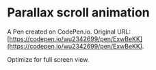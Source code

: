 # Parallax scroll animation

A Pen created on CodePen.io. Original URL: [https://codepen.io/wu2342699/pen/ExwBeKK](https://codepen.io/wu2342699/pen/ExwBeKK).

Optimize for full screen view.
